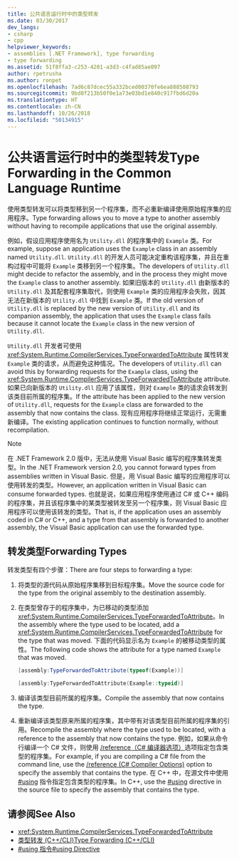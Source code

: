```yaml
---
title: 公共语言运行时中的类型转发
ms.date: 03/30/2017
dev_langs:
- csharp
- cpp
helpviewer_keywords:
- assemblies [.NET Framework], type forwarding
- type forwarding
ms.assetid: 51f8ffa3-c253-4201-a3d3-c4fad85ae097
author: rpetrusha
ms.author: ronpet
ms.openlocfilehash: 7ad6c87dcec55a332bced00370fe6ea888508793
ms.sourcegitcommit: 9bd8f213b50f0e1a73e03bd1e840c917fbd6d20a
ms.translationtype: HT
ms.contentlocale: zh-CN
ms.lasthandoff: 10/26/2018
ms.locfileid: "50134915"
---
```

# <a name="type-forwarding-in-the-common-language-runtime"></a><span data-ttu-id="3e972-102">公共语言运行时中的类型转发</span><span class="sxs-lookup"><span data-stu-id="3e972-102">Type Forwarding in the Common Language Runtime</span></span>
<span data-ttu-id="3e972-103">使用类型转发可以将类型移到另一个程序集，而不必重新编译使用原始程序集的应用程序。</span><span class="sxs-lookup"><span data-stu-id="3e972-103">Type forwarding allows you to move a type to another assembly without having to recompile applications that use the original assembly.</span></span>  
  
 <span data-ttu-id="3e972-104">例如，假设应用程序使用名为 `Utility.dll` 的程序集中的 `Example` 类。</span><span class="sxs-lookup"><span data-stu-id="3e972-104">For example, suppose an application uses the `Example` class in an assembly named `Utility.dll`.</span></span> <span data-ttu-id="3e972-105">`Utility.dll` 的开发人员可能决定重构该程序集，并且在重构过程中可能将 `Example` 类移到另一个程序集。</span><span class="sxs-lookup"><span data-stu-id="3e972-105">The developers of `Utility.dll` might decide to refactor the assembly, and in the process they might move the `Example` class to another assembly.</span></span> <span data-ttu-id="3e972-106">如果旧版本的 `Utility.dll` 由新版本的 `Utility.dll` 及其配套程序集取代，则使用 `Example` 类的应用程序会失败，因其无法在新版本的 `Utility.dll` 中找到 `Example` 类。</span><span class="sxs-lookup"><span data-stu-id="3e972-106">If the old version of `Utility.dll` is replaced by the new version of `Utility.dll` and its companion assembly, the application that uses the `Example` class fails because it cannot locate the `Example` class in the new version of `Utility.dll`.</span></span>  
  
 <span data-ttu-id="3e972-107">`Utility.dll` 开发者可使用 <xref:System.Runtime.CompilerServices.TypeForwardedToAttribute> 属性转发 `Example` 类的请求，从而避免这种情况。</span><span class="sxs-lookup"><span data-stu-id="3e972-107">The developers of `Utility.dll` can avoid this by forwarding requests for the `Example` class, using the <xref:System.Runtime.CompilerServices.TypeForwardedToAttribute> attribute.</span></span> <span data-ttu-id="3e972-108">如果已向新版本的 `Utility.dll` 应用了该属性，则对 `Example` 类的请求会转发到该类目前所属的程序集。</span><span class="sxs-lookup"><span data-stu-id="3e972-108">If the attribute has been applied to the new version of `Utility.dll`, requests for the `Example` class are forwarded to the assembly that now contains the class.</span></span> <span data-ttu-id="3e972-109">现有应用程序将继续正常运行，无需重新编译。</span><span class="sxs-lookup"><span data-stu-id="3e972-109">The existing application continues to function normally, without recompilation.</span></span>  
  
> [!NOTE]
>  <span data-ttu-id="3e972-110">在 .NET Framework 2.0 版中，无法从使用 Visual Basic 编写的程序集转发类型。</span><span class="sxs-lookup"><span data-stu-id="3e972-110">In the .NET Framework version 2.0, you cannot forward types from assemblies written in Visual Basic.</span></span> <span data-ttu-id="3e972-111">但是，用 Visual Basic 编写的应用程序可以使用转发的类型。</span><span class="sxs-lookup"><span data-stu-id="3e972-111">However, an application written in Visual Basic can consume forwarded types.</span></span> <span data-ttu-id="3e972-112">也就是说，如果应用程序使用通过 C# 或 C++ 编码的程序集，并且该程序集中的某类型被转发至另一个程序集，则 Visual Basic 应用程序可以使用该转发的类型。</span><span class="sxs-lookup"><span data-stu-id="3e972-112">That is, if the application uses an assembly coded in C# or C++, and a type from that assembly is forwarded to another assembly, the Visual Basic application can use the forwarded type.</span></span>  
  
## <a name="forwarding-types"></a><span data-ttu-id="3e972-113">转发类型</span><span class="sxs-lookup"><span data-stu-id="3e972-113">Forwarding Types</span></span>  
 <span data-ttu-id="3e972-114">转发类型有四个步骤：</span><span class="sxs-lookup"><span data-stu-id="3e972-114">There are four steps to forwarding a type:</span></span>  
  
1.  <span data-ttu-id="3e972-115">将类型的源代码从原始程序集移到目标程序集。</span><span class="sxs-lookup"><span data-stu-id="3e972-115">Move the source code for the type from the original assembly to the destination assembly.</span></span>  
  
2.  <span data-ttu-id="3e972-116">在类型曾存于的程序集中，为已移动的类型添加 <xref:System.Runtime.CompilerServices.TypeForwardedToAttribute>。</span><span class="sxs-lookup"><span data-stu-id="3e972-116">In the assembly where the type used to be located, add a <xref:System.Runtime.CompilerServices.TypeForwardedToAttribute> for the type that was moved.</span></span> <span data-ttu-id="3e972-117">下面的代码显示名为 `Example` 的被移动类型的属性。</span><span class="sxs-lookup"><span data-stu-id="3e972-117">The following code shows the attribute for a type named `Example` that was moved.</span></span>  
  
    ```csharp  
    [assembly:TypeForwardedToAttribute(typeof(Example))]  
    ```  
  
    ```cpp  
    [assembly:TypeForwardedToAttribute(Example::typeid)]  
    ```  
  
3.  <span data-ttu-id="3e972-118">编译该类型目前所属的程序集。</span><span class="sxs-lookup"><span data-stu-id="3e972-118">Compile the assembly that now contains the type.</span></span>  
  
4.  <span data-ttu-id="3e972-119">重新编译该类型原来所属的程序集，其中带有对该类型目前所属的程序集的引用。</span><span class="sxs-lookup"><span data-stu-id="3e972-119">Recompile the assembly where the type used to be located, with a reference to the assembly that now contains the type.</span></span> <span data-ttu-id="3e972-120">例如，如果从命令行编译一个 C# 文件，则使用 [/reference（C# 编译器选项）](~/docs/csharp/language-reference/compiler-options/reference-compiler-option.md)选项指定包含类型的程序集。</span><span class="sxs-lookup"><span data-stu-id="3e972-120">For example, if you are compiling a C# file from the command line, use the [/reference (C# Compiler Options)](~/docs/csharp/language-reference/compiler-options/reference-compiler-option.md) option to specify the assembly that contains the type.</span></span> <span data-ttu-id="3e972-121">在 C++ 中，在源文件中使用 [#using](/cpp/preprocessor/hash-using-directive-cpp) 指令指定包含类型的程序集。</span><span class="sxs-lookup"><span data-stu-id="3e972-121">In C++, use the [#using](/cpp/preprocessor/hash-using-directive-cpp) directive in the source file to specify the assembly that contains the type.</span></span>  
  
## <a name="see-also"></a><span data-ttu-id="3e972-122">请参阅</span><span class="sxs-lookup"><span data-stu-id="3e972-122">See Also</span></span>  
- <xref:System.Runtime.CompilerServices.TypeForwardedToAttribute>  
- [<span data-ttu-id="3e972-123">类型转发 (C++/CLI)</span><span class="sxs-lookup"><span data-stu-id="3e972-123">Type Forwarding (C++/CLI)</span></span>](/cpp/windows/type-forwarding-cpp-cli)  
- [<span data-ttu-id="3e972-124">#using 指令</span><span class="sxs-lookup"><span data-stu-id="3e972-124">#using Directive</span></span>](/cpp/preprocessor/hash-using-directive-cpp)

